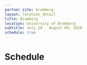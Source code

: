 ```yaml
---
partner_site: bramberg
layout: location_detail
title: Bramberg
location: University of Bramberg
subtitle: July 28 - August 09, 2020
schedule: true
---
```


# Schedule
